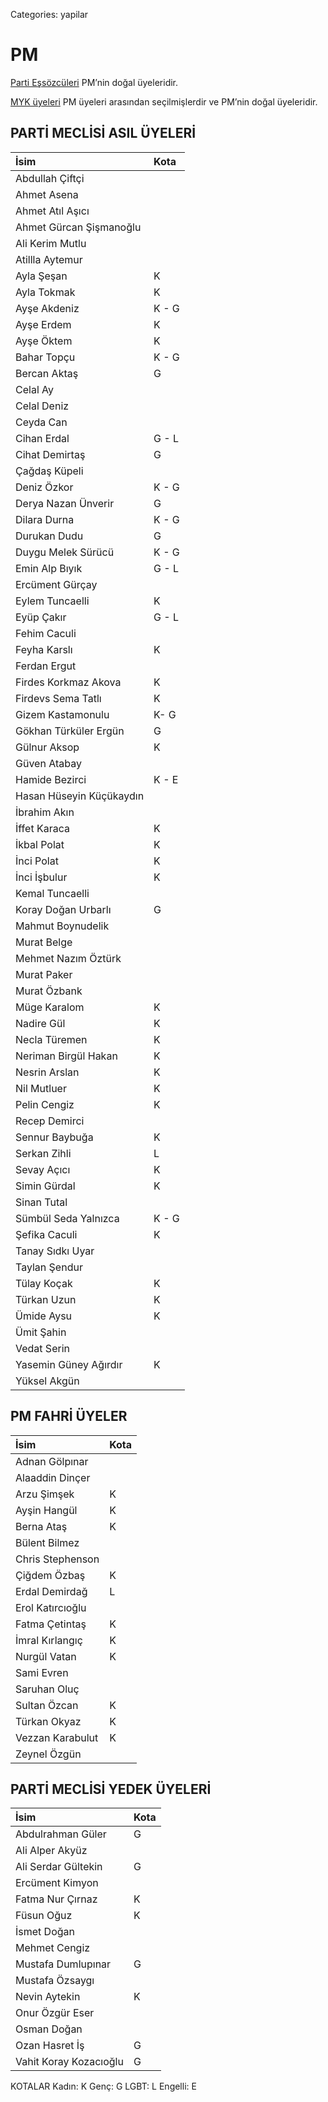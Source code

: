 Categories: yapilar

# PM

[Parti Eşsözcüleri](/bizden/es-sozculer) PM’nin doğal üyeleridir.

[MYK üyeleri](/yapilar/myk) PM üyeleri arasından seçilmişlerdir ve PM’nin doğal üyeleridir.


## PARTİ MECLİSİ ASIL ÜYELERİ


 İsim                     | Kota       | 
:-------------------------|:---------- |
Abdullah Çiftçi           |
Ahmet Asena               |
Ahmet Atıl Aşıcı          |
Ahmet Gürcan Şişmanoğlu   |
Ali Kerim Mutlu           |
Atillla Aytemur           |
Ayla Şeşan                | K
Ayla Tokmak               | K
Ayşe Akdeniz              | K - G
Ayşe Erdem                | K
Ayşe Öktem                | K
Bahar Topçu               | K - G
Bercan Aktaş              | G
Celal Ay                  |
Celal Deniz               |
Ceyda Can                 |
Cihan Erdal               | G - L
Cihat Demirtaş            | G
Çağdaş Küpeli             |
Deniz Özkor               | K - G
Derya Nazan Ünverir       | G
Dilara Durna              | K - G
Durukan Dudu              | G
Duygu Melek Sürücü        | K - G
Emin Alp Bıyık            | G - L
Ercüment Gürçay           |
Eylem Tuncaelli           | K
Eyüp Çakır                | G - L
Fehim Caculi              | 
Feyha Karslı              | K
Ferdan Ergut              |
Firdes Korkmaz Akova      | K
Firdevs Sema Tatlı        | K
Gizem Kastamonulu         | K- G
Gökhan Türküler Ergün     | G
Gülnur Aksop              | K
Güven Atabay              |
Hamide Bezirci            | K - E
Hasan Hüseyin Küçükaydın  |
İbrahim Akın              |
İffet Karaca              | K
İkbal Polat               | K
İnci Polat                | K
İnci İşbulur              | K
Kemal Tuncaelli           |
Koray Doğan Urbarlı       | G
Mahmut Boynudelik         |
Murat Belge               |
Mehmet Nazım Öztürk       |
Murat Paker               |
Murat Özbank              |
Müge Karalom              | K
Nadire Gül                | K
Necla Türemen             | K
Neriman Birgül Hakan      | K
Nesrin Arslan             | K
Nil Mutluer               | K
Pelin Cengiz              | K
Recep Demirci             |
Sennur Baybuğa            | K
Serkan Zihli              | L
Sevay Açıcı               | K
Simin Gürdal              | K
Sinan Tutal               | 
Sümbül Seda Yalnızca      | K - G
Şefika Caculi             | K
Tanay Sıdkı Uyar          |
Taylan Şendur             |
Tülay Koçak               | K
Türkan Uzun               | K
Ümide Aysu                | K
Ümit Şahin                |
Vedat Serin               |
Yasemin Güney Ağırdır     | K
Yüksel Akgün              |


## PM FAHRİ ÜYELER

 İsim                     | Kota       | 
:-------------------------|:---------- |
Adnan Gölpınar            |
Alaaddin Dinçer           |
Arzu Şimşek               | K
Ayşin Hangül              | K
Berna Ataş                | K
Bülent Bilmez             |
Chris Stephenson          |
Çiğdem Özbaş              | K
Erdal Demirdağ            | L
Erol Katırcıoğlu          |
Fatma Çetintaş            | K
İmral Kırlangıç           | K
Nurgül Vatan              | K
Sami Evren                |
Saruhan Oluç              |
Sultan Özcan              | K
Türkan Okyaz              | K
Vezzan Karabulut          | K
Zeynel Özgün              |


## PARTİ MECLİSİ YEDEK ÜYELERİ

 İsim                     | Kota       | 
:-------------------------|:---------- |
Abdulrahman Güler         | G       
Ali Alper Akyüz           |
Ali Serdar Gültekin       | G
Ercüment Kimyon           |
Fatma Nur Çırnaz          | K
Füsun Oğuz                | K
İsmet Doğan               |
Mehmet Cengiz             |
Mustafa Dumlupınar        | G
Mustafa Özsaygı           |
Nevin Aytekin             | K
Onur Özgür Eser           |
Osman Doğan               |
Ozan Hasret İş            | G
Vahit Koray Kozacıoğlu    | G

KOTALAR
Kadın: K
Genç: G
LGBT: L
Engelli: E
